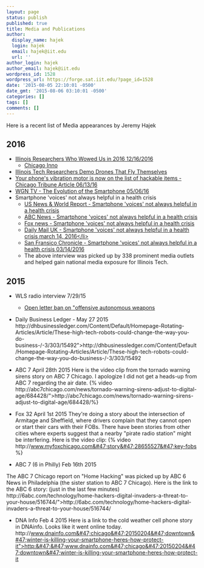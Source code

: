 ```yaml
---
layout: page
status: publish
published: true
title: Media and Publications
author:
  display_name: hajek
  login: hajek
  email: hajek@iit.edu
  url: ''
author_login: hajek
author_email: hajek@iit.edu
wordpress_id: 1528
wordpress_url: https://forge.sat.iit.edu/?page_id=1528
date: '2015-08-05 22:10:01 -0500'
date_gmt: '2015-08-06 03:10:01 -0500'
categories: []
tags: []
comments: []
---
```

Here is a recent list of Media appearances by Jeremy Hajek
## 2016

* [Illinois Researchers Who Wowed Us in 2016 12&#47;16&#47;2016](http:&#47;&#47;chicagoinno.streetwise.co&#47;2016&#47;12&#47;16&#47;top-illinois-researchers-and-research-projects-in-2016&#47; "Illinois Top Researcher")
    + [Chicago Inno](http:&#47;&#47;chicagoinno.streetwise.co&#47; "Chicago Inno")
* [Illinois Tech Researchers Demo Drones That Fly Themselves](http:&#47;&#47;chicagoinno.streetwise.co&#47;2016&#47;07&#47;27&#47;illinois-tech-researchers-demo-drones-that-fly-themselves&#47; "Drones that fly themselves")
* [Your phone's vibration motor is now on the list of hackable items - Chicago Tribune Article 06&#47;13&#47;16](http:&#47;&#47;www.chicagotribune.com&#47;bluesky&#47;originals&#47;ct-vibration-motor-university-of-illinois-study-bsi-20160613-story.html "Hackable phone")
* [WGN TV - The Evolution of the Smartphone  05&#47;06&#47;16](http:&#47;&#47;wgntv.com&#47;2016&#47;05&#47;05&#47;the-evolution-of-the-smartphone&#47;#ooid=1yNXliMzE6tnMFasD0cwyq2N9s_gGxS- "WGN video")
* Smartphone 'voices' not always helpful in a health crisis
    +  [US News & World Report - Smartphone 'voices' not always helpful in a health crisis](http:&#47;&#47;www.usnews.com&#47;news&#47;technology&#47;articles&#47;2016-03-14&#47;smartphone-voices-not-always-helpful-in-health-crisis "Smartphone") 
    + [ABC News - Smartphone 'voices' not always helpful in a health crisis](http:&#47;&#47;abcnews.go.com&#47;Technology&#47;wireStory&#47;smartphone-voices-helpful-health-crisis-37633175 "Smartphone")
    + [Fox news - Smartphone 'voices' not always helpful in a health crisis](http:&#47;&#47;www.foxnews.com&#47;health&#47;2016&#47;03&#47;14&#47;smartphone-voices-not-always-helpful-in-health-crisis.html?utm_source=feedburner&utm_medium=feed&utm_campaign=Feed%3A+foxnews%2Fhealth+%28Internal+-+Health+-+Text%29 "Smartphone")
    + [Daily Mail UK - Smartphone 'voices' not always helpful in a health crisis march 14, 2016<&#47;li>](http:&#47;&#47;www.dailymail.co.uk&#47;sciencetech&#47;article-3492121&#47;Researchers-slam-smartphone-assistants-failing-offer-help-owners-rape-mental-illness-questions.html "smartphones")
    + [San Fransico Chronicle  - Smartphone 'voices' not always helpful in a health crisis 03&#47;14&#47;2016](http:&#47;&#47;www.sfgate.com&#47;business&#47;technology&#47;article&#47;Smartphone-voices-not-always-helpful-in-health-6888679.php "Smartphone")
    + The above interview was picked up by 338 prominent media outlets and helped gain national media exposure for Illinois Tech. 

## 2015

* WLS radio interview 7&#47;29&#47;15
    + [Open letter ban on "offensive autonomous weapons](http:&#47;&#47;stationcaster.com&#47;player_skinned.php?s=1201&c=19093&f=4655743">http:&#47;&#47;stationcaster.com&#47;player_skinned.php?s=1201&c=19093&f=4655743) 

* Daily Business Ledger - May 27 2015
http:&#47;&#47;dhbusinessledger.com&#47;Content&#47;Default&#47;Homepage-Rotating-Articles&#47;Article&#47;These-high-tech-robots-could-change-the-way-you-do-business-&#47;-3&#47;303&#47;15492">http:&#47;&#47;dhbusinessledger.com&#47;Content&#47;Default&#47;Homepage-Rotating-Articles&#47;Article&#47;These-high-tech-robots-could-change-the-way-you-do-business-&#47;-3&#47;303&#47;15492

* ABC 7 April 28th 2015 
Here is the video clip from the tornado warning sirens story on ABC 7 Chicago. I apologize I did not get a heads-up from ABC 7 regarding the air date.
{% video http:&#47;&#47;abc7chicago.com&#47;news&#47;tornado-warning-sirens-adjust-to-digital-age&#47;684428&#47;">http:&#47;&#47;abc7chicago.com&#47;news&#47;tornado-warning-sirens-adjust-to-digital-age&#47;684428&#47;%}

* Fox 32 April 1st 2015
They're doing a story about the intersection of Armitage and Sheffield, where drivers complain that they cannot open or start their cars with their FOBs. There have been stories from other cities where experts suggest that a nearby "pirate radio station" might be interfering.
Here is the video clip:
{% video http:&#47;&#47;www.myfoxchicago.com&#47;story&#47;28655527&#47;key-fobs %}
* ABC 7 (6 in Philly)  Feb 16th 2015

The ABC 7 Chicago report on "Home Hacking" was picked up by ABC 6 News in Philadelphia (the sister station to ABC 7 Chicago). Here is the link to the ABC 6 story: (just in the last few minutes)
http:&#47;&#47;6abc.com&#47;technology&#47;home-hackers-digital-invaders-a-threat-to-your-house&#47;516744&#47;">http:&#47;&#47;6abc.com&#47;technology&#47;home-hackers-digital-invaders-a-threat-to-your-house&#47;516744&#47;

* DNA Info Feb 4 2015
Here is a link to the cold weather cell phone story in DNAinfo. Looks like it went online today.
http:&#47;&#47;www.dnainfo.com&#47;chicago&#47;20150204&#47;downtown&#47;winter-is-killing-your-smartphone-heres-how-protect-it">http:&#47;&#47;www.dnainfo.com&#47;chicago&#47;20150204&#47;downtown&#47;winter-is-killing-your-smartphone-heres-how-protect-it
